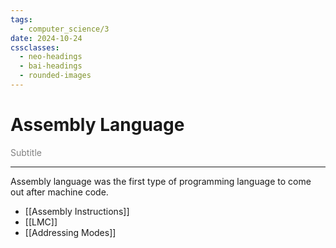 ```yaml
---
tags:
  - computer_science/3
date: 2024-10-24
cssclasses:
  - neo-headings
  - bai-headings
  - rounded-images
---
```

# Assembly Language
<p class="center" style="margin:0;color:gray;">Subtitle</p>

***
Assembly language was the first type of programming language to come out after machine code.
- [[Assembly Instructions]]
- [[LMC]]
- [[Addressing Modes]]